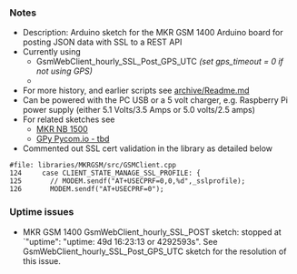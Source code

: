 ### Notes
* Description: Arduino sketch for the MKR GSM 1400 Arduino board for posting JSON data with SSL to a REST API
* Currently using
    * GsmWebClient_hourly_SSL_Post_GPS_UTC *(set gps_timeout = 0 if not using GPS)*
    * 
* For more history, and earlier scripts see [archive/Readme.md](archive)
* Can be powered with the PC USB or a 5 volt charger, e.g. Raspberry Pi power supply (either 5.1 Volts/3.5 Amps or 5.0 volts/2.5 amps)
* For related sketches see
    * [MKR NB 1500](https://github.com/johnedstone/MKR-NB-1500-sketches)
    * [GPy Pycom.io - tbd](https://github.com/johnedstone/pycom-gpy)
* Commented out SSL cert validation in the library as detailed below
```
#file: libraries/MKRGSM/src/GSMClient.cpp
124     case CLIENT_STATE_MANAGE_SSL_PROFILE: {
125       // MODEM.sendf("AT+USECPRF=0,0,%d",_sslprofile);
126       MODEM.sendf("AT+USECPRF=0");
```

### Uptime issues
* MKR GSM 1400 GsmWebClient_hourly_SSL_POST sketch: stopped at `"uptime": "uptime: 49d 16:23:13 or 4292593s".  See GsmWebClient_hourly_SSL_Post_GPS_UTC sketch for the resolution of this issue.
